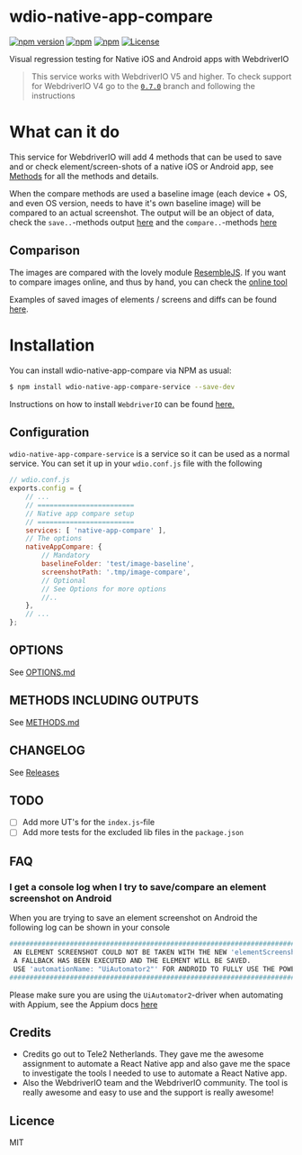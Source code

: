 # wdio-native-app-compare

[![npm version](https://badge.fury.io/js/wdio-native-app-compare.svg)](https://badge.fury.io/js/wdio-native-app-compare)
[![npm](https://img.shields.io/npm/dw/localeval.svg)](https://www.npmjs.com/package/wdio-native-app-compare)
[![npm](https://img.shields.io/npm/dm/localeval.svg)](https://www.npmjs.com/package/wdio-native-app-compare)
[![License](https://img.shields.io/npm/l/express.svg)](https://github.com/wswebcreation/wdio-native-app-compare/blob/master/LICENSE)

Visual regression testing for Native iOS and Android apps with WebdriverIO

> This service works with WebdriverIO V5 and higher. To check support for WebdriverIO V4 go to the [`0.7.0`](https://github.com/wswebcreation/wdio-native-app-compare/tree/0.7.0) branch and following the instructions

# What can it do
This service for WebdriverIO will add 4 methods that can be used to save and or check element/screen-shots of a native iOS or Android app, see [Methods](./README.md#methods) for all the methods and details.

When the compare methods are used a baseline image (each device + OS, and even OS version, needs to have it's own baseline image) will be compared to an actual screenshot. 
The output will be an object of data, check the `save..`-methods output [here](https://github.com/wswebcreation/wdio-native-app-compare/blob/master/docs/METHODS.md#save-methods) and the `compare..`-methods [here](https://github.com/wswebcreation/wdio-native-app-compare/blob/master/docs/METHODS.md#compare-methods)

## Comparison
The images are compared with the lovely module [ResembleJS](https://github.com/rsmbl/Resemble.js).
If you want to compare images online, and thus by hand, you can check the [online tool](http://rsmbl.github.io/Resemble.js/)

Examples of saved images of elements / screens and diffs can be found [here](./docs/IMAGE-OUTPUT.md).

# Installation
You can install wdio-native-app-compare via NPM as usual:

```sh
$ npm install wdio-native-app-compare-service --save-dev
```

Instructions on how to install `WebdriverIO` can be found [here.](http://webdriver.io/guide/getstarted/install.html)

## Configuration
`wdio-native-app-compare-service` is a service so it can be used as a normal service. You can set it up in your `wdio.conf.js` file with the following

```js
// wdio.conf.js
exports.config = {
    // ...
    // ========================
    // Native app compare setup
    // ========================
    services: [ 'native-app-compare' ],
    // The options
    nativeAppCompare: {
        // Mandatory
        baselineFolder: 'test/image-baseline',
        screenshotPath: '.tmp/image-compare',
        // Optional
        // See Options for more options
        //..
    },
    // ...
};
```

## OPTIONS
See [OPTIONS.md](./docs/OPTIONS.md)

## METHODS INCLUDING OUTPUTS
See [METHODS.md](./docs/METHODS.md)

## CHANGELOG
See [Releases](https://github.com/wswebcreation/wdio-native-app-compare/releases)

## TODO
- [ ] Add more UT's for the `index.js`-file
- [ ] Add more tests for the excluded lib files in the `package.json`

## FAQ
### I get a console log when I try to save/compare an element screenshot on Android
When you are trying to save an element screenshot on Android the following log can be shown in your console

```bash
#####################################################################################
 AN ELEMENT SCREENSHOT COULD NOT BE TAKEN WITH THE NEW 'elementScreenshot()' METHOD,
 A FALLBACK HAS BEEN EXECUTED AND THE ELEMENT WILL BE SAVED.
 USE 'automationName: "UiAutomator2"' FOR ANDROID TO FULLY USE THE POWER OF APPIUM
#####################################################################################
```
Please make sure you are using the `UiAutomator2`-driver when automating with Appium, see the Appium docs [here](http://appium.io/docs/en/drivers/android-uiautomator2/)

## Credits
- Credits go out to Tele2 Netherlands. They gave me the awesome assignment to automate a React Native app and also gave me the space to investigate the tools I needed to use to automate a React Native app.
- Also the WebdriverIO team and the WebdriverIO community. The tool is really awesome and easy to use and the support is really awesome!

## Licence
MIT
